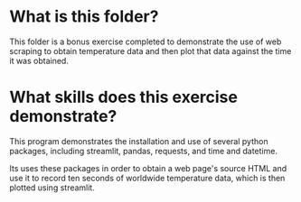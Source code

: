 # What is this folder? 

This folder is a bonus exercise completed to demonstrate the use of web scraping to obtain temperature data and then plot that data against the time it was obtained. 

# What skills does this exercise demonstrate? 

This program demonstrates the installation and use of several python packages, including streamlit, pandas, requests, and time and datetime. 

Its uses these packages in order to obtain a web page's source HTML and use it to record ten seconds of worldwide temperature data, which is then plotted using streamlit.